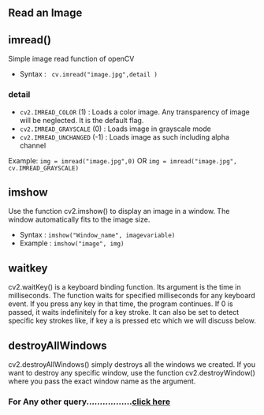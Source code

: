 ## Read an Image

## imread()

Simple image read function of openCV
* Syntax : ``` cv.imread("image.jpg",detail )```
### detail 

* ```cv2.IMREAD_COLOR``` (1) : Loads a color image. Any transparency of image will be neglected. It is the default flag.
* ```cv2.IMREAD_GRAYSCALE``` (0) : Loads image in grayscale mode
* ```cv2.IMREAD_UNCHANGED``` (-1) : Loads image as such including alpha channel
  
Example:
```img = imread("image.jpg",0)``` OR ```img = imread("image.jpg", cv.IMREAD_GRAYSCALE)```

## imshow

Use the function cv2.imshow() to display an image in a window. The window automatically fits to the image size.

* Syntax : ```imshow("Window_name", imagevariable)```
* Example : ``` imshow("image", img) ```

## waitkey

cv2.waitKey() is a keyboard binding function. Its argument is the time in milliseconds. The function waits for specified milliseconds for any keyboard event. If you press any key in that time, the program continues. If 0 is passed, it waits indefinitely for a key stroke. It can also be set to detect specific key strokes like, if key a is pressed etc which we will discuss below.

## destroyAllWindows

cv2.destroyAllWindows() simply destroys all the windows we created. If you want to destroy any specific window, use the function cv2.destroyWindow() where you pass the exact window name as the argument.

### For Any other query.................[click here](http://opencv-python-tutroals.readthedocs.io/en/latest/py_tutorials/py_gui/py_image_display/py_image_display.html#display-image)


